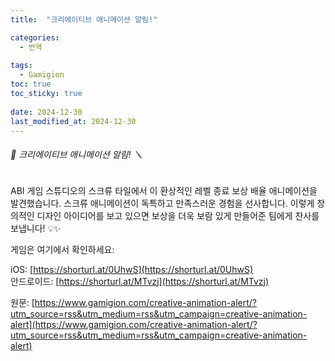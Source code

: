 ```yaml
---
title:  "크리에이티브 애니메이션 알림!"

categories:
  - 번역
  
tags:
  - Gamigion
toc: true
toc_sticky: true
 
date: 2024-12-30
last_modified_at: 2024-12-30
---
```

###### 🎉 크리에이티브 애니메이션 알림! 🪛

ABI 게임 스튜디오의 스크류 타일에서 이 환상적인 레벨 종료 보상 배율 애니메이션을 발견했습니다. 스크류 애니메이션이 독특하고 만족스러운 경험을 선사합니다. 이렇게 창의적인 디자인 아이디어를 보고 있으면 보상을 더욱 보람 있게 만들어준 팀에게 찬사를 보냅니다! 💡✨  
  
게임은 여기에서 확인하세요:  
  
iOS: [https://shorturl.at/0UhwS](https://shorturl.at/0UhwS)  
안드로이드: [https://shorturl.at/MTvzj](https://shorturl.at/MTvzj)

원문: [https://www.gamigion.com/creative-animation-alert/?utm_source=rss&utm_medium=rss&utm_campaign=creative-animation-alert](https://www.gamigion.com/creative-animation-alert/?utm_source=rss&utm_medium=rss&utm_campaign=creative-animation-alert)